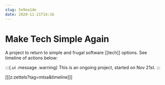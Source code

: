 ```yaml
---
slug: 5e9ea1de
date: 2020-11-21T14:16
---
```


# Make Tech Simple Again

A project to return to simple and frugal software [[tech]] options. See timeline of actions below:

:::{.ui .message .warning}
This is an ongoing project, started on Nov 21st.
:::

[[[z:zettels?tag=mtsa&timeline]]]

